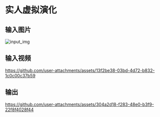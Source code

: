# 实人虚拟演化
## 输入图片
![input_img](https://github.com/user-attachments/assets/42fb5dec-2837-4f59-985b-bc2a22899728)
## 输入视频
https://github.com/user-attachments/assets/13f2be38-03bd-4d72-b832-1c0c00c37b59
## 输出
https://github.com/user-attachments/assets/304a2d18-f283-48e0-b3f9-22f8f4028f44

